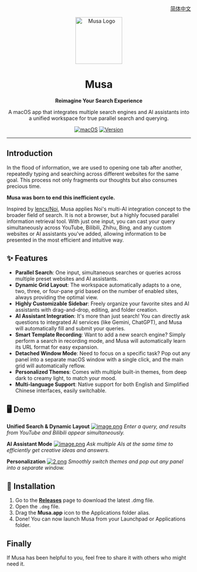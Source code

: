 <p align="right">
<a href="./README_zh-CN.md">简体中文</a>
</p>

<div align="center">
  <img src="https://i.ibb.co/CKjd37kr/musa.png" width="128" height="128" alt="Musa Logo">
  <h1>Musa</h1>
  <p><strong>Reimagine Your Search Experience</strong></p>
  <p>A macOS app that integrates multiple search engines and AI assistants into a unified workspace for true parallel search and querying.</p>
  
  <a href="#"><img src="https://img.shields.io/badge/macOS-14.0%2B-blue.svg" alt="macOS"></a>
  <a href="#"><img src="https://img.shields.io/badge/version-1.0.0-brightgreen.svg" alt="Version"></a>

</div>

---

## Introduction

In the flood of information, we are used to opening one tab after another, repeatedly typing and searching across different websites for the same goal. This process not only fragments our thoughts but also consumes precious time.

**Musa was born to end this inefficient cycle.**

Inspired by [lencx/Noi](https://github.com/lencx/Noi), Musa applies Noi's multi-AI integration concept to the broader field of search. It is not a browser, but a highly focused parallel information retrieval tool. With just one input, you can cast your query simultaneously across YouTube, Bilibili, Zhihu, Bing, and any custom websites or AI assistants you've added, allowing information to be presented in the most efficient and intuitive way.

## ✨ Features

* **Parallel Search**: One input, simultaneous searches or queries across multiple preset websites and AI assistants.
* **Dynamic Grid Layout**: The workspace automatically adapts to a one, two, three, or four-pane grid based on the number of enabled sites, always providing the optimal view.
* **Highly Customizable Sidebar**: Freely organize your favorite sites and AI assistants with drag-and-drop, editing, and folder creation.
* **AI Assistant Integration**: It's more than just search! You can directly ask questions to integrated AI services (like Gemini, ChatGPT), and Musa will automatically fill and submit your queries.
* **Smart Template Recording**: Want to add a new search engine? Simply perform a search in recording mode, and Musa will automatically learn its URL format for easy expansion.
* **Detached Window Mode**: Need to focus on a specific task? Pop out any panel into a separate macOS window with a single click, and the main grid will automatically reflow.
* **Personalized Themes**: Comes with multiple built-in themes, from deep dark to creamy light, to match your mood.
* **Multi-language Support**: Native support for both English and Simplified Chinese interfaces, easily switchable.

## 🖥️ Demo

**Unified Search & Dynamic Layout**
[![image.png](https://i.postimg.cc/MGRLDcNM/image.png)](https://postimg.cc/7CHXPLxw)
*Enter a query, and results from YouTube and Bilibili appear simultaneously.*

**AI Assistant Mode**
[![image.png](https://i.postimg.cc/Mpz4DKxd/image.png)](https://postimg.cc/3dbnrhkv)
*Ask multiple AIs at the same time to efficiently get creative ideas and answers.*

**Personalization**
[![2.png](https://i.postimg.cc/zBTS6KFW/2.png)](https://postimg.cc/MMKQjc4K)
*Smoothly switch themes and pop out any panel into a separate window.*

## 🚀 Installation

1.  Go to the [**Releases**](https://github.com/zt6453928/Musa/releases) page to download the latest .dmg file.
2.  Open the `.dmg` file.
3.  Drag the **Musa.app** icon to the Applications folder alias.
4.  Done! You can now launch Musa from your Launchpad or Applications folder.

## Finally

If Musa has been helpful to you, feel free to share it with others who might need it. 
